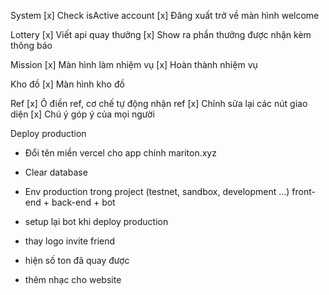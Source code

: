 System
[x] Check isActive account
[x] Đăng xuất trở về màn hình welcome

Lottery
[x] Viết api quay thưởng
[x] Show ra phần thưởng được nhận kèm thông báo

Mission
[x] Màn hình làm nhiệm vụ
[x] Hoàn thành nhiệm vụ

Kho đồ
[x] Màn hình kho đồ

Ref
[x] Ô điền ref, cơ chế tự động nhận ref
[x] Chỉnh sửa lại các nút giao diện
[x] Chú ý góp ý của mọi người

Deploy production
- Đổi tên miền vercel cho app chính mariton.xyz
- Clear database
- Env production trong project (testnet, sandbox, development ...) front-end + back-end + bot
- setup lại bot khi deploy production

- thay logo invite friend
- hiện số ton đã quay được
- thêm nhạc cho website
